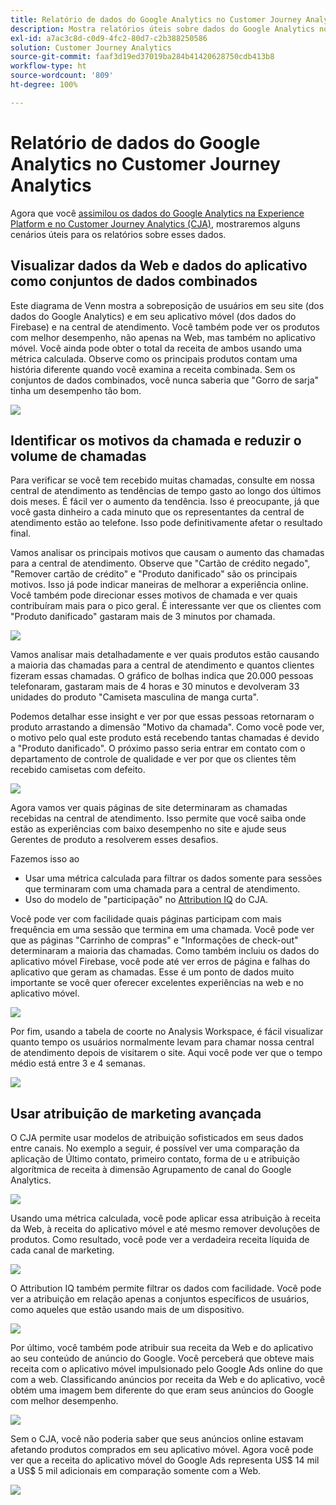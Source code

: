 ```yaml
---
title: Relatório de dados do Google Analytics no Customer Journey Analytics
description: Mostra relatórios úteis sobre dados do Google Analytics no Customer Journey Analytics
exl-id: a7ac3c8d-c0d9-4fc2-80d7-c2b388250586
solution: Customer Journey Analytics
source-git-commit: faaf3d19ed37019ba284b41420628750cdb413b8
workflow-type: ht
source-wordcount: '809'
ht-degree: 100%

---
```


# Relatório de dados do Google Analytics no Customer Journey Analytics

Agora que você [assimilou os dados do Google Analytics na Experience Platform e no Customer Journey Analytics (CJA)](/help/use-cases/ga-to-cja.md), mostraremos alguns cenários úteis para os relatórios sobre esses dados.

## Visualizar dados da Web e dados do aplicativo como conjuntos de dados combinados

Este diagrama de Venn mostra a sobreposição de usuários em seu site (dos dados do Google Analytics) e em seu aplicativo móvel (dos dados do Firebase) e na central de atendimento. Você também pode ver os produtos com melhor desempenho, não apenas na Web, mas também no aplicativo móvel. Você ainda pode obter o total da receita de ambos usando uma métrica calculada. Observe como os principais produtos contam uma história diferente quando você examina a receita combinada. Sem os conjuntos de dados combinados, você nunca saberia que &quot;Gorro de sarja&quot; tinha um desempenho tão bom.

![](assets/combined-datasets.png)

## Identificar os motivos da chamada e reduzir o volume de chamadas

Para verificar se você tem recebido muitas chamadas, consulte em nossa central de atendimento as tendências de tempo gasto ao longo dos últimos dois meses. É fácil ver o aumento da tendência. Isso é preocupante, já que você gasta dinheiro a cada minuto que os representantes da central de atendimento estão ao telefone. Isso pode definitivamente afetar o resultado final.

Vamos analisar os principais motivos que causam o aumento das chamadas para a central de atendimento. Observe que &quot;Cartão de crédito negado&quot;, &quot;Remover cartão de crédito&quot; e &quot;Produto danificado&quot; são os principais motivos. Isso já pode indicar maneiras de melhorar a experiência online. Você também pode direcionar esses motivos de chamada e ver quais contribuíram mais para o pico geral. É interessante ver que os clientes com &quot;Produto danificado&quot; gastaram mais de 3 minutos por chamada.

![](assets/call-volume.png)

Vamos analisar mais detalhadamente e ver quais produtos estão causando a maioria das chamadas para a central de atendimento e quantos clientes fizeram essas chamadas. O gráfico de bolhas indica que 20.000 pessoas telefonaram, gastaram mais de 4 horas e 30 minutos e devolveram 33 unidades do produto &quot;Camiseta masculina de manga curta&quot;.

Podemos detalhar esse insight e ver por que essas pessoas retornaram o produto arrastando a dimensão &quot;Motivo da chamada&quot;. Como você pode ver, o motivo pelo qual este produto está recebendo tantas chamadas é devido a &quot;Produto danificado&quot;. O próximo passo seria entrar em contato com o departamento de controle de qualidade e ver por que os clientes têm recebido camisetas com defeito.

![](assets/call-reason.png)

Agora vamos ver quais páginas de site determinaram as chamadas recebidas na central de atendimento. Isso permite que você saiba onde estão as experiências com baixo desempenho no site e ajude seus Gerentes de produto a resolverem esses desafios.

Fazemos isso ao

* Usar uma métrica calculada para filtrar os dados somente para sessões que terminaram com uma chamada para a central de atendimento.
* Uso do modelo de &quot;participação&quot; no [Attribution IQ](https://experienceleague.adobe.com/docs/analytics-platform/using/cja-workspace/attribution/models.html?lang=pt-BR#cja-workspace) do CJA.

Você pode ver com facilidade quais páginas participam com mais frequência em uma sessão que termina em uma chamada. Você pode ver que as páginas &quot;Carrinho de compras&quot; e &quot;Informações de check-out&quot; determinaram a maioria das chamadas. Como também incluiu os dados do aplicativo móvel Firebase, você pode até ver erros de página e falhas do aplicativo que geram as chamadas. Esse é um ponto de dados muito importante se você quer oferecer excelentes experiências na web e no aplicativo móvel.

![](assets/contributing-pages.png)

Por fim, usando a tabela de coorte no Analysis Workspace, é fácil visualizar quanto tempo os usuários normalmente levam para chamar nossa central de atendimento depois de visitarem o site. Aqui você pode ver que o tempo médio está entre 3 e 4 semanas.

![](assets/cohort.png)

## Usar atribuição de marketing avançada

O CJA permite usar modelos de atribuição sofisticados em seus dados entre canais. No exemplo a seguir, é possível ver uma comparação da aplicação de Último contato, primeiro contato, forma de u e atribuição algorítmica de receita à dimensão Agrupamento de canal do Google Analytics.

![](assets/mktg-attribution.png)

Usando uma métrica calculada, você pode aplicar essa atribuição à receita da Web, à receita do aplicativo móvel e até mesmo remover devoluções de produtos. Como resultado, você pode ver a verdadeira receita líquida de cada canal de marketing.

![](assets/calc-metric.png)

O Attribution IQ também permite filtrar os dados com facilidade. Você pode ver a atribuição em relação apenas a conjuntos específicos de usuários, como aqueles que estão usando mais de um dispositivo.

![](assets/filter.png)

Por último, você também pode atribuir sua receita da Web e do aplicativo ao seu conteúdo de anúncio do Google. Você perceberá que obteve mais receita com o aplicativo móvel impulsionado pelo Google Ads online do que com a web. Classificando anúncios por receita da Web e do aplicativo, você obtém uma imagem bem diferente do que eram seus anúncios do Google com melhor desempenho.

![](assets/google-ad.png)

Sem o CJA, você não poderia saber que seus anúncios online estavam afetando produtos comprados em seu aplicativo móvel. Agora você pode ver que a receita do aplicativo móvel do Google Ads representa US$ 14 mil a US$ 5 mil adicionais em comparação somente com a Web.

![](assets/google-ad2.png)
